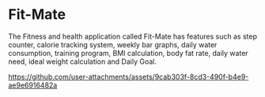 # Fit-Mate
 The Fitness and health application called Fit-Mate has features such as step counter, calorie tracking system, weekly bar graphs, daily water consumption, training program, BMI calculation, body fat rate, daily water need, ideal weight calculation and Daily Goal.






https://github.com/user-attachments/assets/9cab303f-8cd3-490f-b4e9-ae9e6916482a


